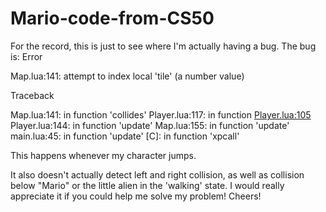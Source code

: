 # Mario-code-from-CS50
For the record, this is just to see where I'm actually having a bug. The bug is: 
Error

Map.lua:141: attempt to index local 'tile' (a number value)


Traceback

Map.lua:141: in function 'collides'
Player.lua:117: in function <Player.lua:105>
Player.lua:144: in function 'update'
Map.lua:155: in function 'update'
main.lua:45: in function 'update'
[C]: in function 'xpcall'

This happens whenever my character jumps.

It also doesn't actually detect left and right collision, as well as collision below "Mario" or the little alien in the 'walking' state.
I would really appreciate it if you could help me solve my problem!
Cheers!

